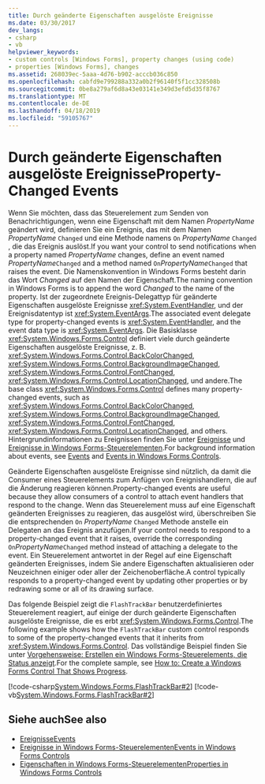 ```yaml
---
title: Durch geänderte Eigenschaften ausgelöste Ereignisse
ms.date: 03/30/2017
dev_langs:
- csharp
- vb
helpviewer_keywords:
- custom controls [Windows Forms], property changes (using code)
- properties [Windows Forms], changes
ms.assetid: 268039ec-5aaa-4d76-b902-acccb036c850
ms.openlocfilehash: cabfd9e799288a332a0b2f96140f5f1cc328508b
ms.sourcegitcommit: 0be8a279af6d8a43e03141e349d3efd5d35f8767
ms.translationtype: MT
ms.contentlocale: de-DE
ms.lasthandoff: 04/18/2019
ms.locfileid: "59105767"
---
```

# <a name="property-changed-events"></a><span data-ttu-id="c8dc4-102">Durch geänderte Eigenschaften ausgelöste Ereignisse</span><span class="sxs-lookup"><span data-stu-id="c8dc4-102">Property-Changed Events</span></span>
<span data-ttu-id="c8dc4-103">Wenn Sie möchten, dass das Steuerelement zum Senden von Benachrichtigungen, wenn eine Eigenschaft mit dem Namen *PropertyName* geändert wird, definieren Sie ein Ereignis, das mit dem Namen *PropertyName* `Changed` und eine Methode namens `On` *PropertyName* `Changed` , die das Ereignis auslöst.</span><span class="sxs-lookup"><span data-stu-id="c8dc4-103">If you want your control to send notifications when a property named *PropertyName* changes, define an event named *PropertyName*`Changed` and a method named `On`*PropertyName*`Changed` that raises the event.</span></span> <span data-ttu-id="c8dc4-104">Die Namenskonvention in Windows Forms besteht darin das Wort *Changed* auf den Namen der Eigenschaft.</span><span class="sxs-lookup"><span data-stu-id="c8dc4-104">The naming convention in Windows Forms is to append the word *Changed* to the name of the property.</span></span> <span data-ttu-id="c8dc4-105">Ist der zugeordnete Ereignis-Delegattyp für geänderte Eigenschaften ausgelöste Ereignisse <xref:System.EventHandler>, und der Ereignisdatentyp ist <xref:System.EventArgs>.</span><span class="sxs-lookup"><span data-stu-id="c8dc4-105">The associated event delegate type for property-changed events is <xref:System.EventHandler>, and the event data type is <xref:System.EventArgs>.</span></span> <span data-ttu-id="c8dc4-106">Die Basisklasse <xref:System.Windows.Forms.Control> definiert viele durch geänderte Eigenschaften ausgelöste Ereignisse, z. B. <xref:System.Windows.Forms.Control.BackColorChanged>, <xref:System.Windows.Forms.Control.BackgroundImageChanged>, <xref:System.Windows.Forms.Control.FontChanged>, <xref:System.Windows.Forms.Control.LocationChanged>, und andere.</span><span class="sxs-lookup"><span data-stu-id="c8dc4-106">The base class <xref:System.Windows.Forms.Control> defines many property-changed events, such as <xref:System.Windows.Forms.Control.BackColorChanged>, <xref:System.Windows.Forms.Control.BackgroundImageChanged>, <xref:System.Windows.Forms.Control.FontChanged>, <xref:System.Windows.Forms.Control.LocationChanged>, and others.</span></span> <span data-ttu-id="c8dc4-107">Hintergrundinformationen zu Ereignissen finden Sie unter [Ereignisse](../../../standard/events/index.md) und [Ereignisse in Windows Forms-Steuerelementen](events-in-windows-forms-controls.md).</span><span class="sxs-lookup"><span data-stu-id="c8dc4-107">For background information about events, see [Events](../../../standard/events/index.md) and [Events in Windows Forms Controls](events-in-windows-forms-controls.md).</span></span>  
  
 <span data-ttu-id="c8dc4-108">Geänderte Eigenschaften ausgelöste Ereignisse sind nützlich, da damit die Consumer eines Steuerelements zum Anfügen von Ereignishandlern, die auf die Änderung reagieren können.</span><span class="sxs-lookup"><span data-stu-id="c8dc4-108">Property-changed events are useful because they allow consumers of a control to attach event handlers that respond to the change.</span></span> <span data-ttu-id="c8dc4-109">Wenn das Steuerelement muss auf eine Eigenschaft geänderten Ereignisses zu reagieren, das ausgelöst wird, überschreiben Sie die entsprechenden `On` *PropertyName* `Changed` Methode anstelle ein Delegaten an das Ereignis anzufügen.</span><span class="sxs-lookup"><span data-stu-id="c8dc4-109">If your control needs to respond to a property-changed event that it raises, override the corresponding `On`*PropertyName*`Changed` method instead of attaching a delegate to the event.</span></span> <span data-ttu-id="c8dc4-110">Ein Steuerelement antwortet in der Regel auf eine Eigenschaft geänderten Ereignisses, indem Sie andere Eigenschaften aktualisieren oder Neuzeichnen einiger oder aller der Zeichenoberfläche.</span><span class="sxs-lookup"><span data-stu-id="c8dc4-110">A control typically responds to a property-changed event by updating other properties or by redrawing some or all of its drawing surface.</span></span>  
  
 <span data-ttu-id="c8dc4-111">Das folgende Beispiel zeigt die `FlashTrackBar` benutzerdefiniertes Steuerelement reagiert, auf einige der durch geänderte Eigenschaften ausgelöste Ereignisse, die es erbt <xref:System.Windows.Forms.Control>.</span><span class="sxs-lookup"><span data-stu-id="c8dc4-111">The following example shows how the `FlashTrackBar` custom control responds to some of the property-changed events that it inherits from <xref:System.Windows.Forms.Control>.</span></span> <span data-ttu-id="c8dc4-112">Das vollständige Beispiel finden Sie unter [Vorgehensweise: Erstellen ein Windows Forms-Steuerelements, die Status anzeigt](how-to-create-a-windows-forms-control-that-shows-progress.md).</span><span class="sxs-lookup"><span data-stu-id="c8dc4-112">For the complete sample, see [How to: Create a Windows Forms Control That Shows Progress](how-to-create-a-windows-forms-control-that-shows-progress.md).</span></span>  
  
 [!code-csharp[System.Windows.Forms.FlashTrackBar#2](~/samples/snippets/csharp/VS_Snippets_Winforms/System.Windows.Forms.FlashTrackBar/CS/FlashTrackBar.cs#2)]
 [!code-vb[System.Windows.Forms.FlashTrackBar#2](~/samples/snippets/visualbasic/VS_Snippets_Winforms/System.Windows.Forms.FlashTrackBar/VB/FlashTrackBar.vb#2)]  
  
## <a name="see-also"></a><span data-ttu-id="c8dc4-113">Siehe auch</span><span class="sxs-lookup"><span data-stu-id="c8dc4-113">See also</span></span>

- [<span data-ttu-id="c8dc4-114">Ereignisse</span><span class="sxs-lookup"><span data-stu-id="c8dc4-114">Events</span></span>](../../../standard/events/index.md)
- [<span data-ttu-id="c8dc4-115">Ereignisse in Windows Forms-Steuerelementen</span><span class="sxs-lookup"><span data-stu-id="c8dc4-115">Events in Windows Forms Controls</span></span>](events-in-windows-forms-controls.md)
- [<span data-ttu-id="c8dc4-116">Eigenschaften in Windows Forms-Steuerelementen</span><span class="sxs-lookup"><span data-stu-id="c8dc4-116">Properties in Windows Forms Controls</span></span>](properties-in-windows-forms-controls.md)
